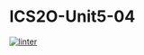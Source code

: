 # ICS2O-Unit5-04
 [![linter](https://github.com/Ethan-Prieur/ICS2O-Unit5-04/workflows/linter/badge.svg)](https://github.com/marketplace/actions/super-linter) 
